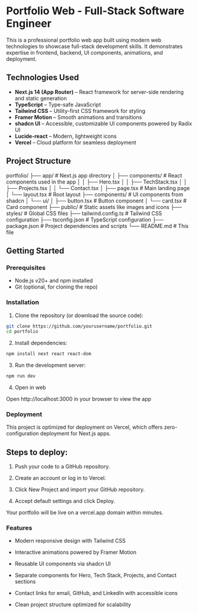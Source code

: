 # Portfolio Web - Full-Stack Software Engineer

This is a professional portfolio web app built using modern web technologies to showcase full-stack development skills. It demonstrates expertise in frontend, backend, UI components, animations, and deployment.

## Technologies Used

- **Next.js 14 (App Router)** – React framework for server-side rendering and static generation  
- **TypeScript** – Type-safe JavaScript  
- **Tailwind CSS** – Utility-first CSS framework for styling  
- **Framer Motion** – Smooth animations and transitions  
- **shadcn UI** – Accessible, customizable UI components powered by Radix UI  
- **Lucide-react** – Modern, lightweight icons  
- **Vercel** – Cloud platform for seamless deployment

## Project Structure
portfolio/
├── app/ # Next.js app directory
│ ├── components/ # React components used in the app
│ │ ├── Hero.tsx
│ │ ├── TechStack.tsx
│ │ ├── Projects.tsx
│ │ └── Contact.tsx
│ ├── page.tsx # Main landing page
│ └── layout.tsx # Root layout
├── components/ # UI components from shadcn
│ └── ui/
│ ├── button.tsx # Button component
│ └── card.tsx # Card component
├── public/ # Static assets like images and icons
├── styles/ # Global CSS files
├── tailwind.config.ts # Tailwind CSS configuration
├── tsconfig.json # TypeScript configuration
├── package.json # Project dependencies and scripts
└── README.md # This file

## Getting Started

### Prerequisites

- Node.js v20+ and npm installed  
- Git (optional, for cloning the repo)

### Installation

1. Clone the repository (or download the source code):

```bash
git clone https://github.com/yourusername/portfolio.git
cd portfolio
```

2. Install dependencies:

```bash
npm install next react react-dom 
```

3. Run the development server: 

```bash
npm run dev
```

4. Open in web

Open http://localhost:3000 in your browser to view the app

### Deployment

This project is optimized for deployment on Vercel, which offers zero-configuration deployment for Next.js apps.

## Steps to deploy:

1. Push your code to a GitHub repository.

2. Create an account or log in to Vercel.

3. Click New Project and import your GitHub repository.

4. Accept default settings and click Deploy.

Your portfolio will be live on a vercel.app domain within minutes.

### Features 

- Modern responsive design with Tailwind CSS

- Interactive animations powered by Framer Motion

- Reusable UI components via shadcn UI

- Separate components for Hero, Tech Stack, Projects, and Contact sections

- Contact links for email, GitHub, and LinkedIn with accessible icons

- Clean project structure optimized for scalability
